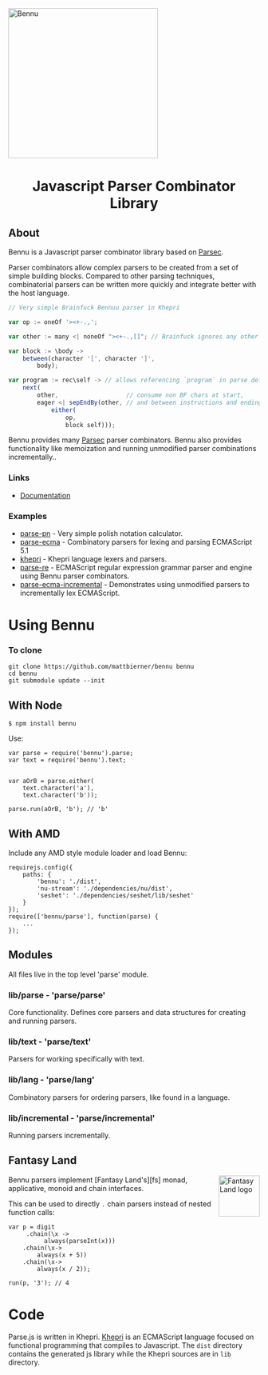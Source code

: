 <div >
    <img alt="Bennu" src="http://bennu-js.com/resources/bennu.svg" width="300px" align="center"/>
</div>

<h1 align="center">Javascript Parser Combinator Library</h1>

## About
Bennu is a Javascript parser combinator library based on [Parsec][Parsec].

Parser combinators allow complex parsers to be created from a set of simple
building blocks. Compared to other parsing techniques, combinatorial parsers
can be written more quickly and integrate better with the host language.

```javascript
// Very simple Brainfuck Bennuu parser in Khepri

var op := oneOf '><+-.,';

var other := many <| noneOf "><+-.,[]"; // Brainfuck ignores any other characters

var block := \body ->
    between(character '[', character ']',
        body);

var program := rec\self -> // allows referencing `program` in parse definition.
    next(
        other,                   // consume non BF chars at start,
        eager <| sepEndBy(other, // and between instructions and ending program
            either(
                op,
                block self)));
```

Bennu provides many [Parsec][parsec] parser combinators. Bennu also provides
functionality like memoization and running unmodified parser combinations incrementally..


### Links
* [Documentation][documentation]

### Examples

* [parse-pn][parse-pn] - Very simple polish notation calculator.
* [parse-ecma][parse-ecma] - Combinatory parsers for lexing and parsing ECMAScript 5.1
* [khepri][khepri] - Khepri language lexers and parsers.
* [parse-re][parse-re] - ECMAScript regular expression grammar parser and engine
  using Bennu parser combinators.
* [parse-ecma-incremental][parse-ecma-incremental] - Demonstrates using unmodified
  parsers to incrementally lex ECMAScript.


# Using Bennu

### To clone ##
    git clone https://github.com/mattbierner/bennu bennu
    cd bennu
    git submodule update --init

## With Node

    $ npm install bennu

Use:

    var parse = require('bennu').parse;
    var text = require('bennu').text;
    
    
    var aOrB = parse.either(
        text.character('a'),
        text.character('b'));
    
    parse.run(aOrB, 'b'); // 'b'

## With AMD ##
Include any AMD style module loader and load Bennu:

    requirejs.config({
        paths: {
            'bennu': './dist',
            'nu-stream': './dependencies/nu/dist',
            'seshet': './dependencies/seshet/lib/seshet'
        }
    });
    require(['bennu/parse'], function(parse) {
        ...
    });


## Modules ##
All files live in the top level 'parse' module.

### lib/parse - 'parse/parse'
Core functionality. Defines core parsers and data structures for creating and
running parsers.

### lib/text - 'parse/text'
Parsers for working specifically with text.

### lib/lang - 'parse/lang'
Combinatory parsers for ordering parsers, like found in a language.

### lib/incremental - 'parse/incremental'
Running parsers incrementally.


## Fantasy Land
<a href="https://github.com/fantasyland/fantasy-land">
    <img src="https://raw.github.com/fantasyland/fantasy-land/master/logo.png" align="right" width="82px" height="82px" alt="Fantasy Land logo" />
</a>

Bennu parsers implement [Fantasy Land's][fs] monad, applicative, monoid and chain interfaces.

This can be used to directly `.`  chain parsers instead of nested function calls:

```
var p = digit
     .chain(\x ->
          always(parseInt(x)))
    .chain(\x->
        always(x + 5))
    .chain(\x->
        always(x / 2));

run(p, '3'); // 4
```


# Code #
Parse.js is written in Khepri. [Khepri][khepri] is an ECMAScript language
focused on functional programming that compiles to Javascript.
The `dist` directory contains the generated js library while the Khepri sources
are in `lib` directory.

[documentation]: https://github.com/mattbierner/bennu/wiki
[CombinatorialParsers]: http://en.wikipedia.org/wiki/Parser_combinator
[Parsatron]: https://github.com/youngnh/parsatron
[Parsec]: http://legacy.cs.uu.nl/daan/parsec.html
[parse-ecma]: https://github.com/mattbierner/parse-ecma
[parse-re]: https://github.com/mattbierner/parse-re
[parse-pn]: https://github.com/mattbierner/parse-pn
[parse-ecma-incremental]: https://github.com/mattbierner/parse-ecma-incremental
[khepri]: https://github.com/mattbierner/khepri
[seshet]: https://github.com/mattbierner/seshet
